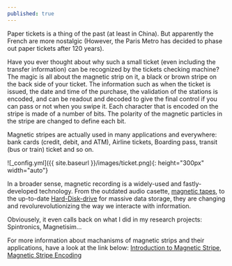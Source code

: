 ```yaml
---
published: true
---
```


Paper tickets is a thing of the past (at least in China). But apparently the French are more nostalgic (However, the Paris Metro has decided to phase out paper tickets after 120 years). 

Have you ever thought about why such a small ticket (even including the transfer information) can be recognized by the tickets checking machine? The magic is all about the magnetic strip on it, a black or brown stripe on the back side of your ticket. The information such as when the ticket is issued, the date and time of the purchase, the validation of the stations is encoded, and can be readout and decoded to give the final control if you can pass or not when you swipe it. Each character that is encoded on the stripe is made of a number of bits. The polarity of the magnetic particles in the stripe are changed to define each bit. 

Magnetic stripes are actually used in many applications and everywhere: bank cards (credit, debit, and ATM), Airline tickets, Boarding pass, transit (bus or train) ticket and so on.

![_config.yml]({{ site.baseurl }}/images/ticket.png){: height="300px" width="auto"}

In a broader sense, magnetic recording is a widely-used and fastly-developed technology. From the outdated audio casette, [magnetic tapes](https://en.wikipedia.org/wiki/Magnetic_tape), to the up-to-date [Hard-Disk-drive](https://en.wikipedia.org/wiki/Hard_disk_drive) for massive data storage, they are changing and revolurevolutionizing the way we interacte with information. 

Obviousely, it even calls back on what I did in my research projects: Spintronics, Magnetisim...


For more information about machanisms of magnetic strips and their applications, have a look at the link below:
[Introduction to Magnetic Stripe](http://www.hightechaid.com/tech/card/intro_ms.htm),
[Magnetic Stripe Encoding](https://www.alphacard.com/learning-center/printer-technology-and-options/encoding-options/magnetic-stripe-encoding/#:~:text=Magnetic%20stripes%20are%20a%20popular,translated%20into%20a%20usable%20format.)
